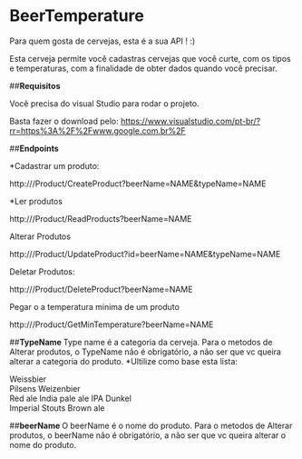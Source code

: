 # BeerTemperature

Para quem gosta de cervejas, esta é a sua API ! :)

Esta cerveja permite você cadastras cervejas que você curte, com os tipos e temperaturas, com a finalidade de obter dados quando você precisar.

##<b>Requisitos</b>

Você precisa do visual Studio para rodar o projeto.

Basta fazer o download pelo: https://www.visualstudio.com/pt-br/?rr=https%3A%2F%2Fwww.google.com.br%2F

##<b>Endpoints</b>
 
*Cadastrar um produto: 

http://<DOMAIN>/Product/CreateProduct?beerName=NAME&typeName=NAME
  
*Ler produtos  
  
http://<DOMAIN>/Product/ReadProducts?beerName=NAME
    
Alterar Produtos 
    
http://<DOMAIN>/Product/UpdateProduct?id=<ID>beerName=NAME&typeName=NAME

Deletar Produtos:

http://<DOMAIN>/Product/DeleteProduct?beerName=NAME

Pegar o a temperatura minima de um produto

http://<DOMAIN>/Product/GetMinTemperature?beerName=NAME

##<b>TypeName </b>
Type name é a categoria da cerveja. 
Para o metodos de Alterar produtos, o TypeName não é obrigatório, a não ser que vc queira alterar a categoria do produto.
*Ultilize como base esta lista:

Weissbier	
Pilsens	
Weizenbier	
Red ale	
India pale ale
IPA	
Dunkel	
Imperial Stouts	
Brown ale

##<b>beerName </b>
O beerName é o nome do produto. 
Para o metodos de Alterar produtos, o beerName não é obrigatório, a não ser que vc queira alterar o nome do produto.


